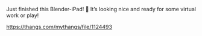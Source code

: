 Just finished this Blender-iPad! 📱 It’s looking nice and ready for some virtual work or play!

https://thangs.com/mythangs/file/1124493
